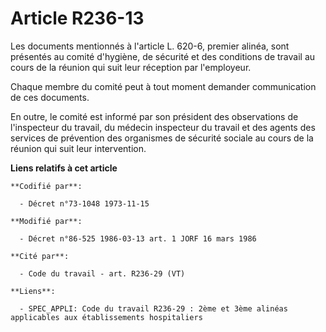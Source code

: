 # Article R236-13

Les documents mentionnés à l'article L. 620-6, premier alinéa, sont présentés au comité d'hygiène, de sécurité et des
conditions de travail au cours de la réunion qui suit leur réception par l'employeur.

Chaque membre du comité peut à tout moment demander communication de ces documents.

En outre, le comité est informé par son président des observations de l'inspecteur du travail, du médecin inspecteur du
travail et des agents des services de prévention des organismes de sécurité sociale au cours de la réunion qui suit leur
intervention.

**Liens relatifs à cet article**

	**Codifié par**:

	  - Décret n°73-1048 1973-11-15

	**Modifié par**:

	  - Décret n°86-525 1986-03-13 art. 1 JORF 16 mars 1986

	**Cité par**:

	  - Code du travail - art. R236-29 (VT)

	**Liens**:

	  - SPEC_APPLI: Code du travail R236-29 : 2ème et 3ème alinéas applicables aux établissements hospitaliers
